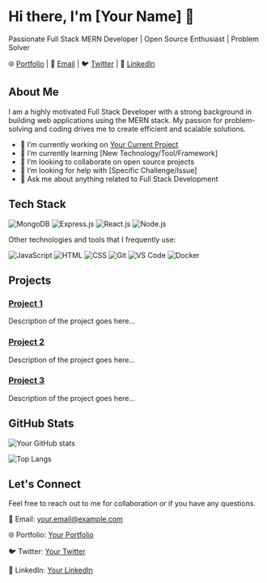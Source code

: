 # Hi there, I'm [Your Name] 👋

Passionate Full Stack MERN Developer | Open Source Enthusiast | Problem Solver

🌐 [Portfolio](https://yourportfolio.com) | 📧 [Email](mailto:your.email@example.com) | 🐦 [Twitter](https://twitter.com/yourtwitter) | 💼 [LinkedIn](https://www.linkedin.com/in/yourlinkedin)

## About Me

I am a highly motivated Full Stack Developer with a strong background in building web applications using the MERN stack. My passion for problem-solving and coding drives me to create efficient and scalable solutions.

- 🔭 I’m currently working on [Your Current Project](https://github.com/yourusername/your-current-project)
- 🌱 I’m currently learning [New Technology/Tool/Framework]
- 👯 I’m looking to collaborate on open source projects
- 🤔 I’m looking for help with [Specific Challenge/Issue]
- 💬 Ask me about anything related to Full Stack Development

## Tech Stack

![MongoDB](https://img.shields.io/badge/Database-MongoDB-green)
![Express.js](https://img.shields.io/badge/Backend-Express.js-yellow)
![React.js](https://img.shields.io/badge/Frontend-React.js-blue)
![Node.js](https://img.shields.io/badge/Backend-Node.js-green)

Other technologies and tools that I frequently use:

![JavaScript](https://img.shields.io/badge/Language-JavaScript-yellow)
![HTML](https://img.shields.io/badge/Language-HTML-orange)
![CSS](https://img.shields.io/badge/Language-CSS-blue)
![Git](https://img.shields.io/badge/Tool-Git-orange)
![VS Code](https://img.shields.io/badge/Editor-VS%20Code-blue)
![Docker](https://img.shields.io/badge/Tool-Docker-blue)

## Projects

### [Project 1](https://github.com/yourusername/project-1)
Description of the project goes here...

### [Project 2](https://github.com/yourusername/project-2)
Description of the project goes here...

### [Project 3](https://github.com/yourusername/project-3)
Description of the project goes here...

## GitHub Stats

![Your GitHub stats](https://github-readme-stats.vercel.app/api?username=yourusername&show_icons=true&hide=contribs,prs)

![Top Langs](https://github-readme-stats.vercel.app/api/top-langs/?username=yourusername&layout=compact)

## Let's Connect

Feel free to reach out to me for collaboration or if you have any questions.

📧 Email: your.email@example.com

🌐 Portfolio: [Your Portfolio](https://yourportfolio.com)

🐦 Twitter: [Your Twitter](https://twitter.com/yourtwitter)

💼 LinkedIn: [Your LinkedIn](https://www.linkedin.com/in/yourlinkedin)
